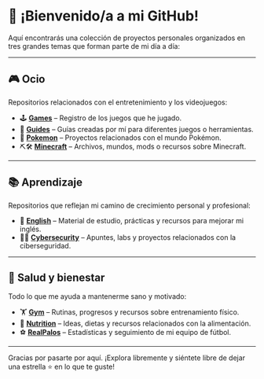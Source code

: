 # 👋 ¡Bienvenido/a a mi GitHub!

Aquí encontrarás una colección de proyectos personales organizados en tres grandes temas que forman parte de mi día a día:

---

## 🎮 Ocio
Repositorios relacionados con el entretenimiento y los videojuegos:

- 🕹 [**Games**](https://github.com/adriigs/Games) – Registro de los juegos que he jugado.  
- 📘 [**Guides**](https://github.com/adriigs/Guides) – Guías creadas por mí para diferentes juegos o herramientas.  
- 🐹  [**Pokemon**](https://github.com/adriigs/Pokemon) – Proyectos relacionados con el mundo Pokémon.  
- ⛏️🛠 [**Minecraft**](https://github.com/adriigs/Minecraft) – Archivos, mundos, mods o recursos sobre Minecraft.  

---

## 📚 Aprendizaje
Repositorios que reflejan mi camino de crecimiento personal y profesional:

- 🗽 [**English**](https://github.com/adriigs/English) – Material de estudio, prácticas y recursos para mejorar mi inglés.  
- 👨‍💻 [**Cybersecurity**](https://github.com/adriigs/Cybersecurity) – Apuntes, labs y proyectos relacionados con la ciberseguridad.  

---

## 🧠 Salud y bienestar
Todo lo que me ayuda a mantenerme sano y motivado:

- 🏋️ [**Gym**](https://github.com/adriigs/Gym) – Rutinas, progresos y recursos sobre entrenamiento físico.  
- 🥗 [**Nutrition**](https://github.com/adriigs/Nutrition) – Ideas, dietas y recursos relacionados con la alimentación.  
- ⚽ [**RealPalos**](https://github.com/adriigs/RealPalos) – Estadísticas y seguimiento de mi equipo de fútbol.

---

Gracias por pasarte por aquí. ¡Explora libremente y siéntete libre de dejar una estrella ⭐ en lo que te guste!
